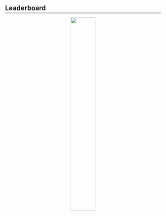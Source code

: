 <h2 style="margin-bottom: -0.7rem;"><b>Leaderboard</b></h2>
<hr class="hr-light"/>

<div align="center">
    <img src="{{ site.url }}/assets/img/2020-2021/classes/advanced/teams-leaderboard.png" style="height: 40%; width: 40%;" alt=""/>
</div>

